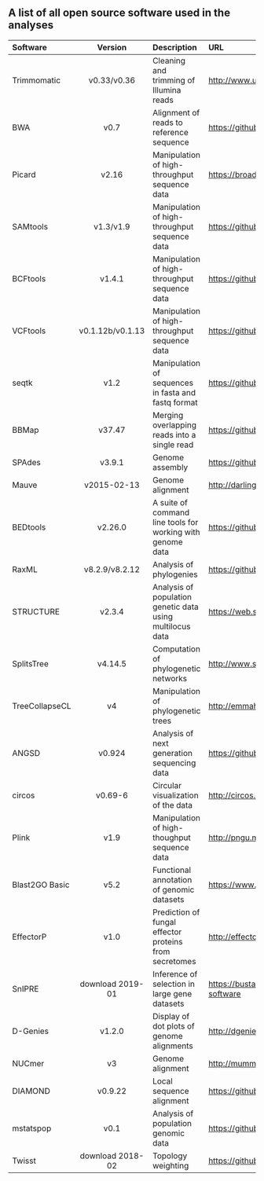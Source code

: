 A list of all open source software used in the analyses
-------------------------------------------------------


|Software   |Version         |Description                                  |URL                                           |
|:----------|:--------------:|:--------------------------------------------|:---------------------------------------------|
|Trimmomatic|v0.33/v0.36     |Cleaning and trimming of Illumina reads      |http://www.usadellab.org/cms/?page=trimmomatic|
|BWA        |v0.7            |Alignment of reads to reference sequence     |https://github.com/lh3/bwa                    |
|Picard     |v2.16           |Manipulation of high-throughput sequence data|https://broadinstitute.github.io/picard       |
|SAMtools   |v1.3/v1.9       |Manipulation of high-throughput sequence data|https://github.com/samtools/samtools          |
|BCFtools   |v1.4.1          |Manipulation of high-throughput sequence data|https://github.com/samtools/bcftools          |
|VCFtools   |v0.1.12b/v0.1.13|Manipulation of high-throughput sequence data|https://github.com/samtools/bcftools          |
|seqtk      |v1.2            |Manipulation of sequences in fasta and fastq format|https://github.com/lh3/seqtk|
|BBMap         |v37.47          |Merging overlapping reads into a single read	            |https://github.com/BioInfoTools/BBMap|
|SPAdes        |v3.9.1          |Genome assembly					    |https://github.com/ablab/spades|
|Mauve         |v2015-02-13     |Genome alignment					    |http://darlinglab.org/mauve/mauve.html|
|BEDtools      |v2.26.0         |A suite of command line tools for working with genome data |https://github.com/arq5x/bedtools2|
|RaxML         |v8.2.9/v8.2.12  |Analysis of phylogenies				    |https://github.com/stamatak/standard-RAxML|
|STRUCTURE     |v2.3.4          |Analysis of population genetic data using multilocus data  |https://web.stanford.edu/group/pritchardlab/structure.html|
|SplitsTree    |v4.14.5         |Computation of phylogenetic networks			    |http://www.splitstree.org|
|TreeCollapseCL|v4              |Manipulation of phylogenetic trees			    |http://emmahodcroft.com/TreeCollapseCL.html|
|ANGSD         |v0.924          |Analysis of next generation sequencing data		    |https://github.com/ANGSD/angsd|
|circos        |v0.69-6         |Circular visualization of the data			    |http://circos.ca|
|Plink         |v1.9            |Manipulation of high-thoughput sequence data		    |http://pngu.mgh.harvard.edu/purcell/plink|
|Blast2GO Basic|v5.2            |Functional annotation of genomic datasets		    |https://www.blast2go.com|
|EffectorP     |v1.0	        |Prediction of fungal effector proteins from secretomes	    |http://effectorp.csiro.au|
|SnIPRE        |download 2019-01|Inference of selection in large gene datasets		    |https://bustamantelab.stanford.edu/lab-developed-software|
|D-Genies      |v1.2.0          |Display of dot plots of genome alignments		    |http://dgenies.toulouse.inra.fr|
|NUCmer        |v3              |Genome alignment					    |http://mummer.sourceforge.net|
|DIAMOND       |v0.9.22         |Local sequence alignment				    |https://github.com/bbuchfink/diamond|
|mstatspop     |v0.1	        |Analysis of population genomic data			    |https://github.com/CRAGENOMICA/mstatspop|
|Twisst        |download 2018-02|Topology weighting					    |https://github.com/simonhmartin/twisst|


